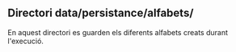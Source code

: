 ## Directori data/persistance/alfabets/

En aquest directori es guarden els diferents alfabets creats durant l'execució.